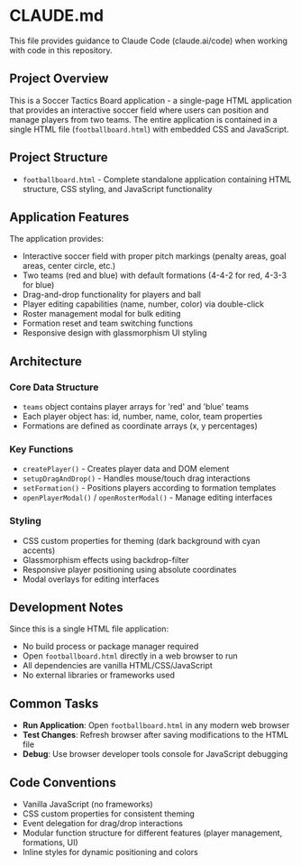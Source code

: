 # CLAUDE.md

This file provides guidance to Claude Code (claude.ai/code) when working with code in this repository.

## Project Overview

This is a Soccer Tactics Board application - a single-page HTML application that provides an interactive soccer field where users can position and manage players from two teams. The entire application is contained in a single HTML file (`footballboard.html`) with embedded CSS and JavaScript.

## Project Structure

- `footballboard.html` - Complete standalone application containing HTML structure, CSS styling, and JavaScript functionality

## Application Features

The application provides:
- Interactive soccer field with proper pitch markings (penalty areas, goal areas, center circle, etc.)
- Two teams (red and blue) with default formations (4-4-2 for red, 4-3-3 for blue)
- Drag-and-drop functionality for players and ball
- Player editing capabilities (name, number, color) via double-click
- Roster management modal for bulk editing
- Formation reset and team switching functions
- Responsive design with glassmorphism UI styling

## Architecture

### Core Data Structure
- `teams` object contains player arrays for 'red' and 'blue' teams
- Each player object has: id, number, name, color, team properties
- Formations are defined as coordinate arrays (x, y percentages)

### Key Functions
- `createPlayer()` - Creates player data and DOM element
- `setupDragAndDrop()` - Handles mouse/touch drag interactions
- `setFormation()` - Positions players according to formation templates
- `openPlayerModal()` / `openRosterModal()` - Manage editing interfaces

### Styling
- CSS custom properties for theming (dark background with cyan accents)
- Glassmorphism effects using backdrop-filter
- Responsive player positioning using absolute coordinates
- Modal overlays for editing interfaces

## Development Notes

Since this is a single HTML file application:
- No build process or package manager required
- Open `footballboard.html` directly in a web browser to run
- All dependencies are vanilla HTML/CSS/JavaScript
- No external libraries or frameworks used

## Common Tasks

- **Run Application**: Open `footballboard.html` in any modern web browser
- **Test Changes**: Refresh browser after saving modifications to the HTML file
- **Debug**: Use browser developer tools console for JavaScript debugging

## Code Conventions

- Vanilla JavaScript (no frameworks)
- CSS custom properties for consistent theming
- Event delegation for drag/drop interactions
- Modular function structure for different features (player management, formations, UI)
- Inline styles for dynamic positioning and colors